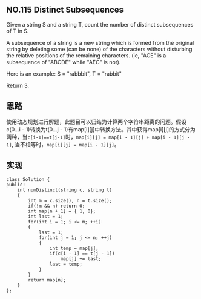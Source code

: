 ## NO.115 Distinct Subsequences

Given a string S and a string T, count the number of distinct subsequences of T in S.

A subsequence of a string is a new string which is formed from the original string by deleting some (can be none) of the characters without disturbing the relative positions of the remaining characters. (ie, "ACE" is a subsequence of "ABCDE" while "AEC" is not).

Here is an example:
S = "rabbbit", T = "rabbit"

Return 3.

## 思路
使用动态规划进行解题，此题目可以归结为计算两个字符串距离的问题。假设c(0...i - 1)转换为t(0...j - 1)有map[i][j]中转换方法。其中获得map[i][j]的方式分为两种，当`c[i-1]==t[j-1]`时，`map[i][j] = map[i - 1][j] + map[i - 1][j - 1]`, 当不相等时，`map[i][j] = map[i - 1][j]`。

## 实现
```
class Solution {
public:
    int numDistinct(string c, string t)
    {
        int m = c.size(), n = t.size();
        if(!m && n) return 0;
        int map[n + 1] = { 1, 0};
        int last = 1;
        for(int i = 1; i <= m; ++i)
        {
            last = 1;
            for(int j = 1; j <= n; ++j)
            {
                int temp = map[j];
                if(c[i - 1] == t[j - 1])
                    map[j] += last;
                last = temp;
            }
        }
        return map[n];
    }
};
```